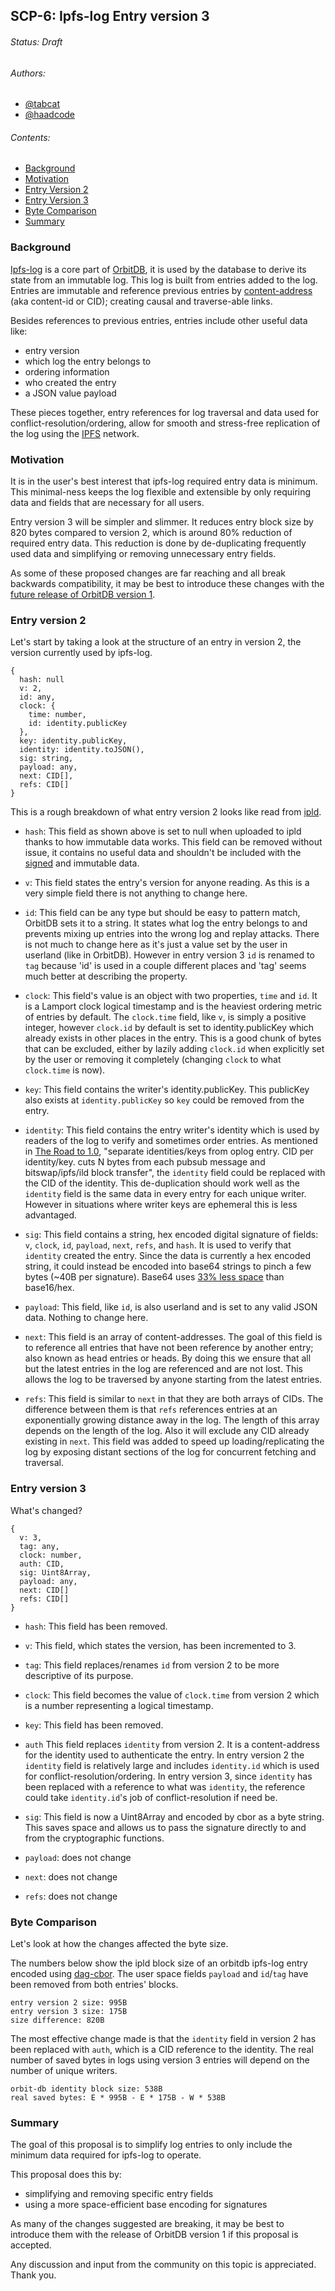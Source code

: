 ## SCP-6: Ipfs-log Entry version 3
###### Status: Draft
###### Authors:
 - [@tabcat](https://github.com/tabcat)
 - [@haadcode](https://github.com/haadcode)

###### Contents:
 - [Background](#background)
 - [Motivation](#motivation)
 - [Entry Version 2](#entry-version-2)
 - [Entry Version 3](#entry-version-3)
 - [Byte Comparison](#byte-comparison)
 - [Summary](#summary)


### Background

[Ipfs-log](https://github.com/orbitdb/ipfs-log) is a core part of [OrbitDB](https://orbitdb.org), it is used by the database to derive its state from an immutable log. This log is built from entries added to the log. Entries are immutable and reference previous entries by [content-address](https://docs.ipfs.io/concepts/content-addressing) (aka content-id or CID); creating causal and traverse-able links.

Besides references to previous entries, entries include other useful data like:
 - entry version
 - which log the entry belongs to
 - ordering information
 - who created the entry
 - a JSON value payload

These pieces together, entry references for log traversal and data used for conflict-resolution/ordering, allow for smooth and stress-free replication of the log using the [IPFS](https://ipfs.io) network.

### Motivation

It is in the user's best interest that ipfs-log required entry data is minimum. This minimal-ness keeps the log flexible and extensible by only requiring data and fields that are necessary for all users.

Entry version 3 will be simpler and slimmer. It reduces entry block size by 820 bytes compared to version 2, which is around 80% reduction of required entry data. This reduction is done by de-duplicating frequently used data and simplifying or removing unnecessary entry fields.

As some of these proposed changes are far reaching and all break backwards compatibility, it may be best to introduce these changes with the [future release of OrbitDB version 1](https://github.com/orbitdb/orbit-db/issues/819).

### Entry version 2

Let's start by taking a look at the structure of an entry in version 2, the version currently used by ipfs-log.

```
{
  hash: null
  v: 2,
  id: any,
  clock: {
    time: number,
    id: identity.publicKey
  },
  key: identity.publicKey,
  identity: identity.toJSON(),
  sig: string,
  payload: any,
  next: CID[],
  refs: CID[]
}
```
This is a rough breakdown of what entry version 2 looks like read from [ipld](https://docs.ipld.io).

- `hash`: This field as shown above is set to null when uploaded to ipld thanks to how immutable data works. This field can be removed without issue, it contains no useful data and shouldn't be included with the [signed](https://github.com/orbitdb/ipfs-log/blob/b8e4b76247d1bd9b5fa8ad751a62d7f0f3f3f560/src/entry.js#L41-L51) and immutable data.

- `v`: This field states the entry's version for anyone reading. As this is a very simple field there is not anything to change here.

- `id`: This field can be any type but should be easy to pattern match, OrbitDB sets it to a string. It states what log the entry belongs to and prevents mixing up entries into the wrong log and replay attacks. There is not much to change here as it's just a value set by the user in userland (like in OrbitDB). However in entry version 3 `id` is renamed to `tag` because 'id' is used in a couple different places and 'tag' seems much better at describing the property.

- `clock`: This field's value is an object with two properties, `time` and `id`. It is a Lamport clock logical timestamp and is the heaviest ordering metric of entries by default. The `clock.time` field, like `v`, is simply a positive integer, however `clock.id` by default is set to identity.publicKey which already exists in other places in the entry. This is a good chunk of bytes that can be excluded, either by lazily adding `clock.id` when explicitly set by the user or removing it completely (changing `clock` to what `clock.time` is now).

- `key`: This field contains the writer's identity.publicKey. This publicKey also exists at `identity.publicKey` so `key` could be removed from the entry.

- `identity`: This field contains the entry writer's identity which is used by readers of the log to verify and sometimes order entries. As mentioned in [The Road to 1.0](https://github.com/orbitdb/orbit-db/issues/819), "separate identities/keys from oplog entry. CID per identity/key. cuts N bytes from each pubsub message and bitswap/ipfs/ild block transfer", the `identity` field could be replaced with the CID of the identity. This de-duplication should work well as the `identity` field is the same data in every entry for each unique writer. However in situations where writer keys are ephemeral this is less advantaged.

- `sig`: This field contains a string, hex encoded digital signature of fields: `v`, `clock`, `id`, `payload`, `next`, `refs`, and `hash`. It is used to verify that `identity` created the entry. Since the data is currently a hex encoded string, it could instead be encoded into base64 strings to pinch a few bytes (~40B per signature). Base64 uses [33% less space](https://stackoverflow.com/questions/3183841/base64-vs-hex-for-sending-binary-content-over-the-internet-in-xml-doc) than base16/hex.

- `payload`: This field, like `id`, is also userland and is set to any valid JSON data. Nothing to change here.

- `next`: This field is an array of content-addresses. The goal of this field is to reference all entries that have not been reference by another entry; also known as head entries or heads. By doing this we ensure that all but the latest entries in the log are referenced and are not lost. This allows the log to be traversed by anyone starting from the latest entries.

- `refs`: This field is similar to `next` in that they are both arrays of CIDs. The difference between them is that `refs` references entries at an exponentially growing distance away in the log. The length of this array depends on the length of the log. Also it will exclude any CID already existing in `next`. This field was added to speed up loading/replicating the log by exposing distant sections of the log for concurrent fetching and traversal.

### Entry version 3

What's changed?

```
{
  v: 3,
  tag: any,
  clock: number,
  auth: CID,
  sig: Uint8Array,
  payload: any,
  next: CID[]
  refs: CID[]
}
```

- `hash`: This field has been removed.

- `v`: This field, which states the version, has been incremented to 3.

- `tag`: This field replaces/renames `id` from version 2 to be more descriptive of its purpose.

- `clock`: This field becomes the value of `clock.time` from version 2 which is a number representing a logical timestamp.

- `key`: This field has been removed.

- `auth` This field replaces `identity` from version 2. It is a content-address for the identity used to authenticate the entry. In entry version 2 the `identity` field is relatively large and includes `identity.id` which is used for conflict-resolution/ordering. In entry version 3, since `identity` has been replaced with a reference to what was `identity`, the reference could take `identity.id`'s job of conflict-resolution if need be.

- `sig`: This field is now a Uint8Array and encoded by cbor as a byte string. This saves space and allows us to pass the signature directly to and from the cryptographic functions.

- `payload`: does not change

- `next`: does not change

- `refs`: does not change

### Byte Comparison

Let's look at how the changes affected the byte size.

The numbers below show the ipld block size of an orbitdb ipfs-log entry encoded using [dag-cbor](https://github.com/ipld/js-ipld-dag-cbor).
The user space fields `payload` and `id`/`tag` have been removed from both entries' blocks.

```
entry version 2 size: 995B
entry version 3 size: 175B
size difference: 820B
```

The most effective change made is that the `identity` field in version 2 has been replaced with `auth`, which is a CID reference to the identity. The real number of saved bytes in logs using version 3 entries will depend on the number of unique writers.

```
orbit-db identity block size: 538B
real saved bytes: E * 995B - E * 175B - W * 538B
```

### Summary

The goal of this proposal is to simplify log entries to only include the minimum data required for ipfs-log to operate.

This proposal does this by:
 - simplifying and removing specific entry fields
 - using a more space-efficient base encoding for signatures

As many of the changes suggested are breaking, it may be best to introduce them with the release of OrbitDB version 1 if this proposal is accepted.

Any discussion and input from the community on this topic is appreciated. Thank you.
